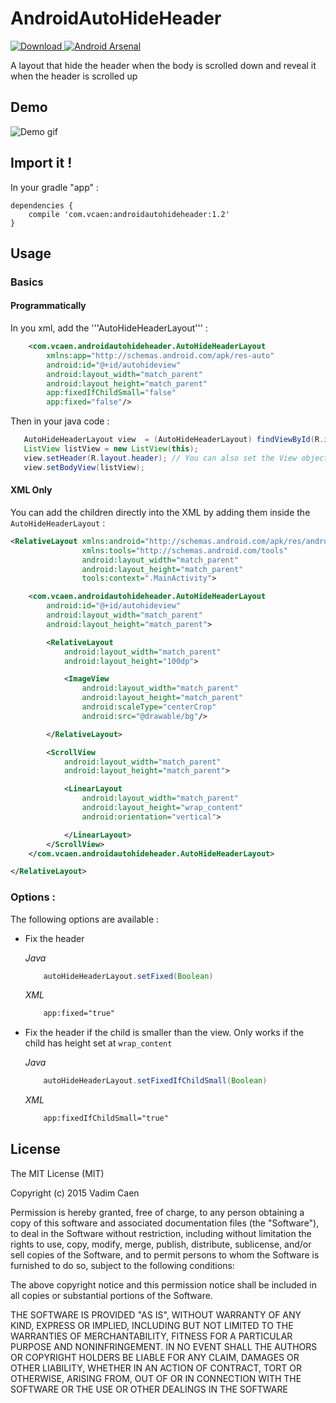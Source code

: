 # AndroidAutoHideHeader
[ ![Download](https://api.bintray.com/packages/vcaen/maven/androidautohideheader/images/download.svg) ](https://bintray.com/vcaen/maven/androidautohideheader/_latestVersion)
[ ![Android Arsenal](https://img.shields.io/badge/Android%20Arsenal-AndroidAutoHideHeader-blue.svg?style=flat)](http://android-arsenal.com/details/1/2285)

A layout that hide the header when the body is scrolled down and reveal it when the header is scrolled up

## Demo

![Demo gif](https://raw.githubusercontent.com/vcaen/AndroidAutoHideHeader/master/example.gif)


## Import it !


In your gradle "app" :

```
dependencies {
    compile 'com.vcaen:androidautohideheader:1.2'
}
```


## Usage

### Basics

#### Programmatically
In you xml, add the '''AutoHideHeaderLayout''' : 

```xml
    <com.vcaen.androidautohideheader.AutoHideHeaderLayout
        xmlns:app="http://schemas.android.com/apk/res-auto"
        android:id="@+id/autohideview"
        android:layout_width="match_parent"
        android:layout_height="match_parent"
        app:fixedIfChildSmall="false"
        app:fixed="false"/>
``` 

Then in your java code : 
 ```java
    AutoHideHeaderLayout view  = (AutoHideHeaderLayout) findViewById(R.id.autohideview);
    ListView listView = new ListView(this);
    view.setHeader(R.layout.header); // You can also set the View object
    view.setBodyView(listView);
```

#### XML Only

You can add the children directly into the XML by adding them inside the ```AutoHideHeaderLayout``` :
```xml
<RelativeLayout xmlns:android="http://schemas.android.com/apk/res/android"
                xmlns:tools="http://schemas.android.com/tools"
                android:layout_width="match_parent"
                android:layout_height="match_parent"
                tools:context=".MainActivity">

    <com.vcaen.androidautohideheader.AutoHideHeaderLayout
        android:id="@+id/autohideview"
        android:layout_width="match_parent"
        android:layout_height="match_parent">

        <RelativeLayout
            android:layout_width="match_parent"
            android:layout_height="100dp">

            <ImageView
                android:layout_width="match_parent"
                android:layout_height="match_parent"
                android:scaleType="centerCrop"
                android:src="@drawable/bg"/>

        </RelativeLayout>

        <ScrollView
            android:layout_width="match_parent"
            android:layout_height="match_parent">

            <LinearLayout
                android:layout_width="match_parent"
                android:layout_height="wrap_content"
                android:orientation="vertical">

            </LinearLayout>
        </ScrollView>
    </com.vcaen.androidautohideheader.AutoHideHeaderLayout>

</RelativeLayout>
```
### Options :

The following options are available :

  * Fix the header

    *Java*
    ```java
        autoHideHeaderLayout.setFixed(Boolean)
    ```

    *XML*
    ```xml
        app:fixed="true"
    ```


  * Fix the header if the child is smaller than the view. Only works if the child has height set at ```wrap_content```

    *Java*
    ```java
        autoHideHeaderLayout.setFixedIfChildSmall(Boolean)
    ```

    *XML*
    ```xml
        app:fixedIfChildSmall="true"
    ```


## License

The MIT License (MIT)

Copyright (c) 2015 Vadim Caen

Permission is hereby granted, free of charge, to any person obtaining a copy
of this software and associated documentation files (the "Software"), to deal
in the Software without restriction, including without limitation the rights
to use, copy, modify, merge, publish, distribute, sublicense, and/or sell
copies of the Software, and to permit persons to whom the Software is
furnished to do so, subject to the following conditions:

The above copyright notice and this permission notice shall be included in all
copies or substantial portions of the Software.

THE SOFTWARE IS PROVIDED "AS IS", WITHOUT WARRANTY OF ANY KIND, EXPRESS OR
IMPLIED, INCLUDING BUT NOT LIMITED TO THE WARRANTIES OF MERCHANTABILITY,
FITNESS FOR A PARTICULAR PURPOSE AND NONINFRINGEMENT. IN NO EVENT SHALL THE
AUTHORS OR COPYRIGHT HOLDERS BE LIABLE FOR ANY CLAIM, DAMAGES OR OTHER
LIABILITY, WHETHER IN AN ACTION OF CONTRACT, TORT OR OTHERWISE, ARISING FROM,
OUT OF OR IN CONNECTION WITH THE SOFTWARE OR THE USE OR OTHER DEALINGS IN THE
SOFTWARE
